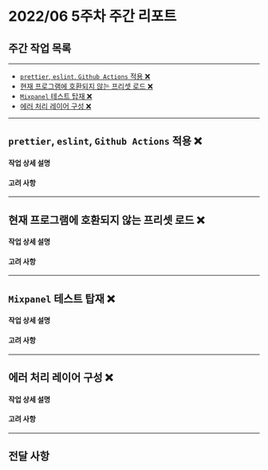 # 2022/06 5주차 주간 리포트

## 주간 작업 목록

---

- [`prettier`, `eslint`, `Github Actions` 적용 ❌](#prettier-eslint-github-actions-적용-)
- [현재 프로그램에 호환되지 않는 프리셋 로드 ❌](#현재-프로그램에-호환되지-않는-프리셋-로드-)
- [`Mixpanel` 테스트 탑재 ❌](#mixpanel-테스트-탑재-)
- [에러 처리 레이어 구성 ❌](#에러-처리-레이어-구성-)

---

## `prettier`, `eslint`, `Github Actions` 적용 ❌

#### 작업 상세 설명

#### 고려 사항

---

## 현재 프로그램에 호환되지 않는 프리셋 로드 ❌

#### 작업 상세 설명

#### 고려 사항

---

## `Mixpanel` 테스트 탑재 ❌

#### 작업 상세 설명

#### 고려 사항

---

## 에러 처리 레이어 구성 ❌

#### 작업 상세 설명

#### 고려 사항

---

## 전달 사항
